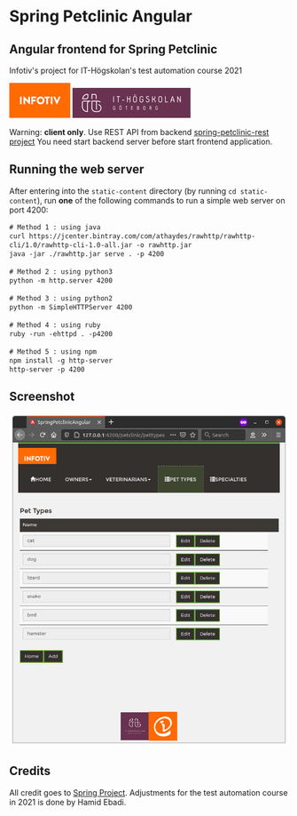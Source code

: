 # Spring Petclinic Angular

## Angular frontend for Spring Petclinic

Infotiv's project for IT-Högskolan's test automation course 2021

![alt petclinic-junit](git-res/infotiv.png)
![alt petclinic-junit](git-res/iths.png)


Warning: **client only**.
  Use REST API from backend [spring-petclinic-rest project](https://github.com/ebadi/spring-petclinic-rest)
  You need start backend server before start frontend application.

## Running the web server

After entering into the `static-content` directory (by running `cd static-content`), run **one** of the following commands to run a simple web server on port 4200:

```
# Method 1 : using java
curl https://jcenter.bintray.com/com/athaydes/rawhttp/rawhttp-cli/1.0/rawhttp-cli-1.0-all.jar -o rawhttp.jar
java -jar ./rawhttp.jar serve . -p 4200

# Method 2 : using python3
python -m http.server 4200

# Method 3 : using python2
python -m SimpleHTTPServer 4200

# Method 4 : using ruby
ruby -run -ehttpd . -p4200

# Method 5 : using npm
npm install -g http-server
http-server -p 4200
```

## Screenshot

![Screenshot of Spring Petclinic Angular](git-res/screenshot.png)


## Credits
All credit goes to [Spring Project](https://spring.io).
Adjustments for the test automation course in 2021 is done by Hamid Ebadi.
